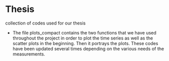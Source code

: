 # Thesis
collection of codes used for our thesis
- The file plots_compact contains the two functions that we have used throughout the project in order to plot the time series as well as the scatter plots in the beginning. Then it portrays the plots. These codes have been updated several times depending on the various needs of the measurements.
